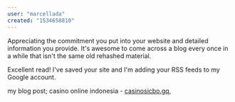 ```yaml
---
user: "marcellada"
created: "1534658810"
---
```


Appreciating the commitment you put into your website and detailed information you provide.
It's awesome to come across a blog every once in a while that isn't the same old rehashed material.

Excellent read! I've saved your site and I'm adding your 
RSS feeds to my Google account.

my blog post; casino online indonesia - <a href="http://casinosicbo.gq">casinosicbo.gq</a>,
